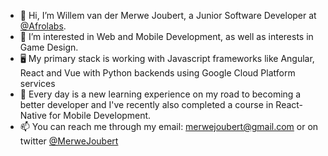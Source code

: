 - 👋 Hi, I’m Willem van der Merwe Joubert, a Junior Software Developer at [@Afrolabs](http://afrolabs.co.za/).
- 👀 I’m interested in Web and Mobile Development, as well as interests in Game Design.
- 🖥️ My primary stack is working with Javascript frameworks like Angular, React and Vue with Python backends using Google Cloud Platform services
- 🌱 Every day is a new learning experience on my road to becoming a better developer and I've recently also completed a course in React-Native for Mobile Development.
- 📫 You can reach me through my email: merwejoubert@gmail.com or on twitter [@MerweJoubert](https://twitter.com/MerweJoubert)

<!---
Merwe-Afrolabs/Merwe-Afrolabs is a ✨ special ✨ repository because its `README.md` (this file) appears on your GitHub profile.
You can click the Preview link to take a look at your changes.
--->
